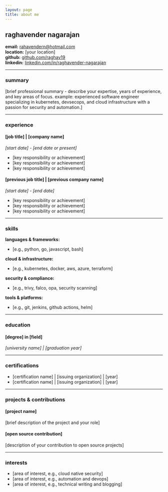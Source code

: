 ```yaml
---
layout: page
title: about me
---
```


## raghavender nagarajan

**email:** rahavendern@hotmail.com  
**location:** [your location]  
**github:** [github.com/raghav19](https://github.com/raghav19)  
**linkedin:** [linkedin.com/in/raghavender-nagarajan](https://www.linkedin.com/in/raghavender-nagarajan)

---

### summary

[brief professional summary - describe your expertise, years of experience, and key areas of focus. example: experienced software engineer specializing in kubernetes, devsecops, and cloud infrastructure with a passion for security and automation.]

---

### experience

#### [job title] | [company name]
*[start date] - [end date or present]*

- [key responsibility or achievement]
- [key responsibility or achievement]
- [key responsibility or achievement]

#### [previous job title] | [previous company name]
*[start date] - [end date]*

- [key responsibility or achievement]
- [key responsibility or achievement]
- [key responsibility or achievement]

---

### skills

**languages & frameworks:**
- [e.g., python, go, javascript, bash]

**cloud & infrastructure:**
- [e.g., kubernetes, docker, aws, azure, terraform]

**security & compliance:**
- [e.g., trivy, falco, opa, security scanning]

**tools & platforms:**
- [e.g., git, jenkins, github actions, helm]

---

### education

#### [degree] in [field]
*[university name] | [graduation year]*

---

### certifications

- [certification name] | [issuing organization] | [year]
- [certification name] | [issuing organization] | [year]

---

### projects & contributions

#### [project name]
[brief description of the project and your role]

#### [open source contribution]
[description of your contribution to open source projects]

---

### interests

- [area of interest, e.g., cloud native security]
- [area of interest, e.g., automation and devops]
- [area of interest, e.g., technical writing and blogging]